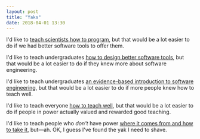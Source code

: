 ```yaml
---
layout: post
title: "Yaks"
date: 2018-04-01 13:30
---
```


I'd like to [teach scientists how to
program](http://software-carpentry.org), but that would be a lot
easier to do if we had better software tools to offer them.

I'd like to teach undergraduates [how to design better software
tools](http://aosabook.org), but that would be a lot easier to do if
they knew more about software engineering.

I'd like to teach undergraduates [an evidence-based introduction to
software engineering](http://neverworkintheory.org), but that would be
a lot easier to do if more people knew how to teach well.

I'd like to teach everyone [how to teach
well](http://third-bit.com/teaching/), but that would be a lot easier
to do if people in power actually valued and rewarded good teaching.

I'd like to teach people who *don't* have power [where it comes from
and how to take it](http://teachtogether.tech), but—ah. OK, I guess
I've found the yak I need to shave.
